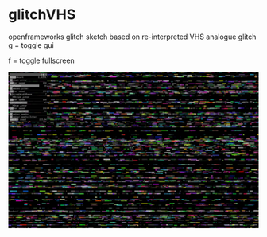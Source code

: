 # glitchVHS
openframeworks glitch sketch based on re-interpreted VHS analogue glitch
g = toggle gui

f = toggle fullscreen

![screenshot](screenshot.png)
